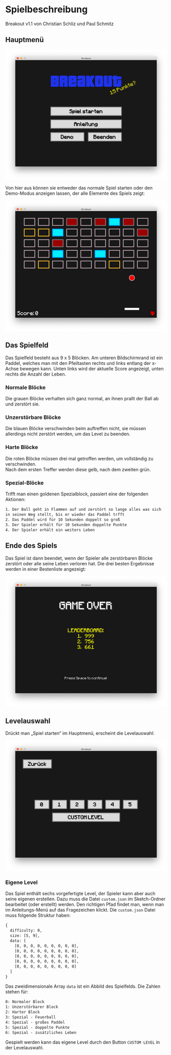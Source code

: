 # Spielbeschreibung

Breakout v1.1 von Christian Schliz und Paul Schmitz

## Hauptmenü

![Hauptmenü](./menu.png)

Von hier aus können sie entweder das normale Spiel starten oder den Demo-Modus anzeigen lassen, der alle Elemente des Spiels zeigt:

![Spiel im Demo-Modus](./demo.png)

## Das Spielfeld

Das Spielfeld besteht aus 9 x 5 Blöcken. Am unteren Bildschirmrand ist ein Paddel, welches man mit den Pfeiltasten rechts und links
entlang der x-Achse bewegen kann. Unten links wird der aktuelle Score angezeigt, unten rechts die Anzahl der Leben.

### Normale Blöcke

Die grauen Blöcke verhalten sich ganz normal, an ihnen prallt der Ball ab und zerstört sie.

### Unzerstörbare Blöcke

Die blauen Blöcke verschwinden beim auftreffen nicht, sie müssen allerdings nicht zerstört werden, um das Level zu beenden.

### Harte Blöcke

Die roten Blöcke müssen drei mal getroffen werden, um vollständig zu verschwinden.<br>
Nach dem ersten Treffer werden diese gelb, nach dem zweiten grün.

### Spezial-Blöcke

Trifft man einen goldenen Spezialblock, passiert eine der folgenden Aktionen:

    1. Der Ball geht in Flammen auf und zerstört so lange alles was sich in seinen Weg stellt, bis er wieder das Paddel trfft
    2. Das Paddel wird für 10 Sekunden doppelt so groß
    3. Der Spieler erhält für 10 Sekunden doppelte Punkte
    4. Der Spieler erhält ein weiters Leben
    
## Ende des Spiels

Das Spiel ist dann beendet, wenn der Spieler alle zerstörbaren Blöcke zerstört oder alle seine Leben verloren hat.
Die drei besten Ergebnisse werden in einer Bestenliste angezeigt:

![Spielende mit Bestenliste](./game-over.png)

## Levelauswahl

Drückt man „Spiel starten“ im Hauptmenü, erscheint die Levelauswahl:

![Levelauswahl](./level-select.png)

### Eigene Level

Das Spiel enthält sechs vorgefertigte Level, der Spieler kann aber auch seine eigenen erstellen. Dazu muss
die Datei `custom.json` im Sketch-Ordner bearbeitet (oder erstellt) werden. Den richtigen Pfad findet man, wenn
man im Anleitungs-Menü auf das Fragezeichen klickt. Die `custom.json` Datei muss folgende Struktur haben:

    {
      difficulty: 0,
      size: [5, 9],
      data: [
        [0, 0, 0, 0, 0, 0, 0, 0, 0],
        [0, 0, 0, 0, 0, 0, 0, 0, 0],
        [0, 0, 0, 0, 0, 0, 0, 0, 0],
        [0, 0, 0, 0, 0, 0, 0, 0, 0],
        [0, 0, 0, 0, 0, 0, 0, 0, 0]
      ]
    }

Das zweidimensionale Array `data` ist ein Abbild des Spielfelds. Die Zahlen stehen für:

    0: Normaler Block
    1: Unzerstörbarer Block
    2: Harter Block
    3: Spezial - Feuerball
    4: Spezial - großes Paddel
    5: Spezial - doppelte Punkte
    6: Spezial - zusätzliches Leben
    
Gespielt werden kann das eigene Level durch den Button `CUSTOM LEVEL` in der Levelauswahl.
